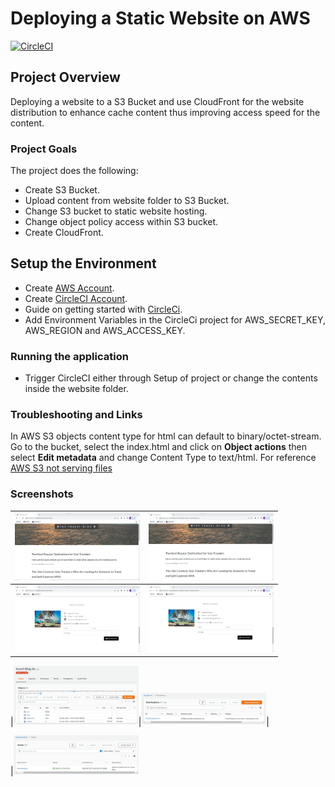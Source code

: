 # Deploying a Static Website on AWS

[![CircleCI](https://circleci.com/gh/kenmusima/Deploy-Static-Website-on-AWS.svg?style=svg)](https://circleci.com/gh/kenmusima/Deploy-Static-Website-on-AWS)

## Project Overview

Deploying a website to a S3 Bucket and use CloudFront for the website distribution to enhance cache content thus improving access speed for the content.

### Project Goals

The project does the following:

* Create S3 Bucket.
* Upload content from website folder to S3 Bucket.
* Change S3 bucket to static website hosting.
* Change object policy access within S3 bucket.
* Create CloudFront.

## Setup the Environment

* Create [AWS Account](https://aws.amazon.com/free/).
* Create [CircleCI Account](https://circleci.com/signup/).
* Guide on getting started with [CircleCi](https://circleci.com/docs/getting-started).
* Add Environment Variables in the CircleCi project for AWS_SECRET_KEY, AWS_REGION and AWS_ACCESS_KEY.

### Running the application

* Trigger CircleCI either through Setup of project or change the contents inside the website folder.

### Troubleshooting and Links

In AWS S3 objects content type for html can default to binary/octet-stream. Go to the bucket, select the index.html and click on **Object actions** then select **Edit metadata** and change Content Type to text/html.
For reference [AWS S3 not serving files](https://stackoverflow.com/questions/2618168/amazon-s3-is-not-serving-files-correctly)

### Screenshots

|<img src="screenshots/CloudFront UI.png" width=200/>|<img src="screenshots/S3 Bucket UI.png" width=200/>|
|:----:|:----:|
|<img src="screenshots/CloudFront UI 2.png" width=200/>|<img src="screenshots/S3 Bucket UI 2.png" width=200/>|

|<img src="screenshots/AWS S3 Bucket.png" width=200/>|<img src="screenshots/AWS CloudFront.png" width=200/>|

|<img src="screenshots/AWS CloudFormation.png" width=200/>
